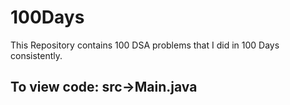 # 100Days
This Repository contains 100 DSA problems that I did in 100 Days consistently.
<br>
## To view code: src->Main.java
